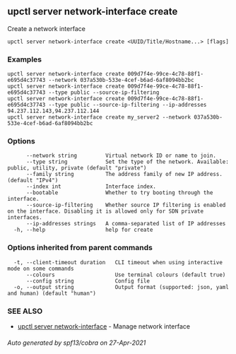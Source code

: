 ## upctl server network-interface create

Create a network interface

```
upctl server network-interface create <UUID/Title/Hostname...> [flags]
```

### Examples

```
upctl server network-interface create 009d7f4e-99ce-4c78-88f1-e695d4c37743 --network 037a530b-533e-4cef-b6ad-6af8094bb2bc
upctl server network-interface create 009d7f4e-99ce-4c78-88f1-e695d4c37743 --type public --source-ip-filtering
upctl server network-interface create 009d7f4e-99ce-4c78-88f1-e695d4c37743 --type public --source-ip-filtering --ip-addresses 94.237.112.143,94.237.112.144
upctl server network-interface create my_server2 --network 037a530b-533e-4cef-b6ad-6af8094bb2bc
```

### Options

```
      --network string         Virtual network ID or name to join.
      --type string            Set the type of the network. Available: public, utility, private (default "private")
      --family string          The address family of new IP address. (default "IPv4")
      --index int              Interface index.
      --bootable               Whether to try booting through the interface.
      --source-ip-filtering    Whether source IP filtering is enabled on the interface. Disabling it is allowed only for SDN private interfaces.
      --ip-addresses strings   A comma-separated list of IP addresses
  -h, --help                   help for create
```

### Options inherited from parent commands

```
  -t, --client-timeout duration   CLI timeout when using interactive mode on some commands
      --colours                   Use terminal colours (default true)
      --config string             Config file
  -o, --output string             Output format (supported: json, yaml and human) (default "human")
```

### SEE ALSO

* [upctl server network-interface](upctl_server_network-interface.md)	 - Manage network interface

###### Auto generated by spf13/cobra on 27-Apr-2021

